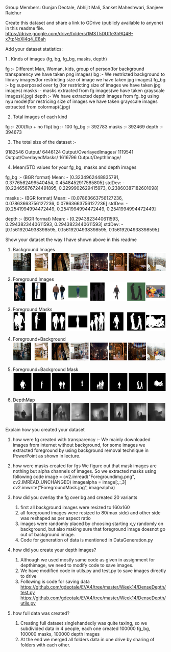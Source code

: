Group Members:
Gunjan Deotale, Abhijit Mali, Sanket Maheshwari, Sanjeev Raichur

Create this dataset and share a link to GDrive (publicly available to anyone) in this readme file. 
https://drive.google.com/drive/folders/1MST5DUffe3h9Q4B-x7tpNxXl4q4_E8ah

Add your dataset statistics:

1 . Kinds of images (fg, bg, fg_bg, masks, depth)

fg :- Different Man, Woman, kids, group of person(for background transparency we have taken png images)
bg :- We restricted background to library images(for restricting size of image we have taken jpg images)
fg_bg :- bg superposed over fg (for restricting size of images we have taken jpg images)
masks :- masks extracted from fg images(we have taken grayscale images)(.jpg)
depth :- We have extracted depth images from fg_bg using nyu model(for restricing size of images we have taken grayscale
			images extracted from colormap)(.jpg) 
			
2. Total images of each kind

fg :- 200(flip + no flip)
bg :- 100
fg_bg :- 392783
masks :- 392469
depth :- 394673
	
3. The total size of the dataset :- 

9182546 Output/
6446124	Output/OverlayedImages/
1119541	Output/OverlayedMasks/
1616796	Output/DepthImage/

4. Mean/STD values for your fg_bg, masks and depth images

fg_bg :- (BGR format) 
Mean: - [0.3234962448835791, 0.3776562499540454, 0.4548452917585805]
stdDev: - [0.22465676724491895, 0.2299902629415973, 0.23860387182601098]

masks :- (BGR format)
Mean: - [0.07863663756127236, 0.07863663756127236, 0.07863663756127236]
stdDev: - [0.2541994994472449, 0.2541994994472449, 0.2541994994472449]

depth :- (BGR format)
Mean: - [0.2943823440611593, 0.2943823440611593, 0.2943823440611593]
stdDev: - [0.15619204938398595, 0.15619204938398595, 0.15619204938398595]

Show your dataset the way I have shown above in this readme
1. Background Images
![](Images/background.png)

2. Foreground Images
![](Images/foreground.png)

3. Foreground Masks
![](Images/Masks.png)

4. Foreground+Background
![](Images/OverlayedImages.png)

5. Foreground+Background Mask
![](Images/OverlayedDepthMask.png)

6. DepthMap
![](Images/Overlayed.png)

Explain how you created your dataset
1. how were fg created with transparency :- 
	We mainly downloaded images from internet without background, for some images we extracted foreground
    by using background removal technique in PowerPoint as shown in lecture.
	
2. how were masks created for fgs
	We figure out that mask images are nothing but alpha channels of images. So we extracted masks using following code
	image = cv2.imread("Foregroundimg.png", cv2.IMREAD_UNCHANGED)
	imagealpha = image[:,:,3]
	cv2.imwrite("ForegroundMask.jpg", imagealpha)
	
3. how did you overlay the fg over bg and created 20 variants
    1. first all background images were resized to 160x160
	2. all foreground images were resized to 80(max side) and other side was reshaped as per aspect ratio
	3. images were randomly placed by choosing starting x,y randomly on background, but also making sure that foreground
	   image doesnot go out of background image.
	4. Code for generation of data is mentioned in DataGeneration.py
	
4. how did you create your depth images? 
	1. Although we used mostly same code as given in assignment for depthimage, we need to modify code to save images.
	2. We have modified code in utils.py and test.py to save images directly to drive
	3. Following is code for saving data
	https://github.com/gdeotale/EVA4/tree/master/Week14/DenseDepth/test.py
	https://github.com/gdeotale/EVA4/tree/master/Week14/DenseDepth/utils.py
	
5. how full data was created?
	1. Creating full dataset singlehandedly was quite taxing, so we subdivided data in 4 people, each one created 100000 fg_bg, 100000 masks, 100000 depth images
	2. At the end we merged all folders data in one drive by sharing of folders with each other.
	
